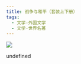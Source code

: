 ```yaml
---
title: 战争与和平（套装上下册）
tags:
  - 文学-外国文学
  - 文学-世界名著
---
```


![](https://cdn.weread.qq.com/weread/cover/54/YueWen_932189/s_YueWen_932189.jpg)

undefined